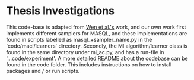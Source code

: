 # Thesis Investigations
This code-base is adapted from [Wen et al.'s](https://arxiv.org/abs/1901.09207) work, and our own work first implements different samplers for MASQL, and these implementations are 
found in scripts labelled as masql_+sampler_name.py in the 'code/maci/learners' directory. Secondly, the MI algorithm/learner class is found in the 
same directory under mi_ac.py, and has a run-file in '...code/experiment'. A more detailed README about the codebase can be found in the code folder. This includes instructions on how to 
install packages and / or run scripts.
